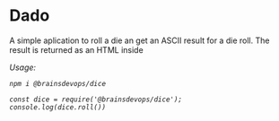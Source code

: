 # Dado

A simple aplication to roll a die an get an ASCII result for a die roll. The result is returned as an HTML inside <em>

Usage:

```
npm i @brainsdevops/dice
```

```
const dice = require('@brainsdevops/dice');
console.log(dice.roll())
```